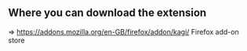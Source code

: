 ## Where you can download the extension
=> https://addons.mozilla.org/en-GB/firefox/addon/kagi/ Firefox add-on store
